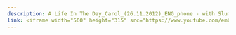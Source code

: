 ```yaml
---
description: A Life In The Day_Carol_(26.11.2012)_ENG_phone - with Slum TV
link: <iframe width="560" height="315" src="https://www.youtube.com/embed/FbCU3GE7qrA?si=Ew8vQHTvH9EENaJ2" title="YouTube video player" frameborder="0" allow="accelerometer; autoplay; clipboard-write; encrypted-media; gyroscope; picture-in-picture; web-share" referrerpolicy="strict-origin-when-cross-origin" allowfullscreen></iframe>
---
```

